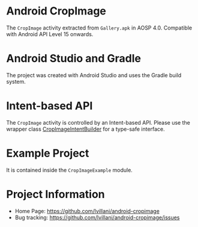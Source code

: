 Android CropImage
=================

The `CropImage` activity extracted from `Gallery.apk` in AOSP 4.0. Compatible
with Android API Level 15 onwards.




Android Studio and Gradle
=========================

The project was created with Android Studio and uses the Gradle build system.




Intent-based API
================

The `CropImage` activity is controlled by an Intent-based API. Please use the
wrapper class [CropImageIntentBuilder](CropImage/src/main/java/com/android/camera/CropImageIntentBuilder.java)
for a type-safe interface.




Example Project
===============

It is contained inside the `CropImageExample` module.




Project Information
===================

 * Home Page: https://github.com/lvillani/android-cropimage
 * Bug tracking: https://github.com/lvillani/android-cropimage/issues

